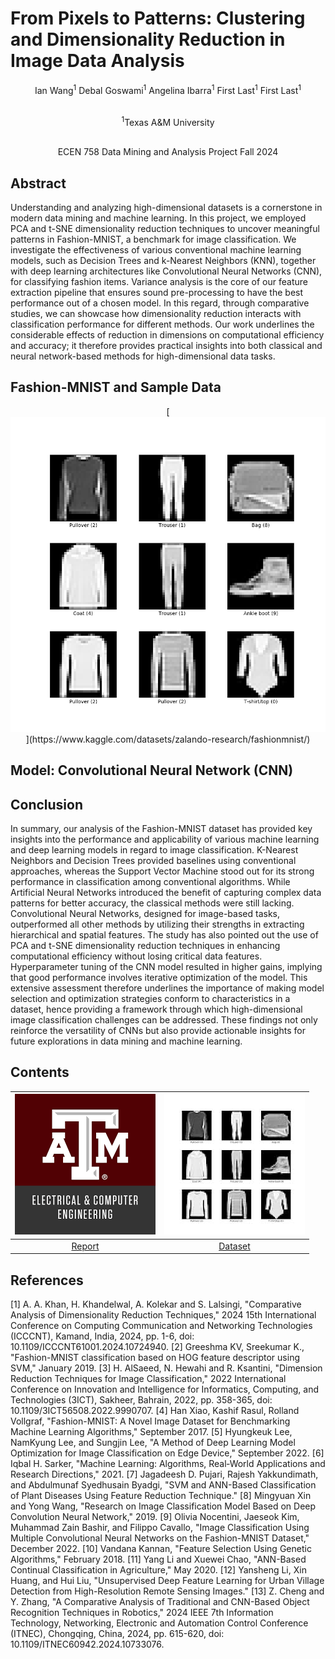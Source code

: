 # From Pixels to Patterns: Clustering and Dimensionality Reduction in Image Data Analysis
<p align="center">Ian Wang<sup>1</sup>      Debal Goswami<sup>1</sup>      Angelina Ibarra<sup>1</sup>      First Last<sup>1</sup>      First Last<sup>1</sup></p>
<p align="center"><br/><sup>1</sup>Texas A&M University</p>
<p align="center"><br/>ECEN 758 Data Mining and Analysis Project Fall 2024</p>

## Abstract
Understanding and analyzing high-dimensional datasets is a cornerstone in modern data mining and machine learning. In this project, we employed PCA and t-SNE dimensionality reduction techniques to uncover meaningful patterns in Fashion-MNIST, a benchmark for image classification. We investigate the effectiveness of various conventional machine learning models, such as Decision Trees and k-Nearest Neighbors (KNN), together with deep learning architectures like Convolutional Neural Networks (CNN), for classifying fashion items. Variance analysis is the core of our feature extraction pipeline that ensures sound pre-processing to have the best performance out of a chosen model. In this regard, through comparative studies, we can showcase how dimensionality reduction interacts with classification performance for different methods. Our work underlines the considerable effects of reduction in dimensions on computational efficiency and accuracy; it therefore provides practical insights into both classical and neural network-based methods for high-dimensional data tasks.

## Fashion-MNIST and Sample Data
<p align="center">
  [<img src="fashion.png">](https://www.kaggle.com/datasets/zalando-research/fashionmnist/)
</p>

## Model: Convolutional Neural Network (CNN)

## Conclusion
In summary, our analysis of the Fashion-MNIST dataset has provided key insights into the performance and applicability of various machine learning and deep learning models in regard to image classification. K-Nearest Neighbors and Decision Trees provided baselines using conventional approaches, whereas the Support Vector Machine stood out for its strong performance in classification among conventional algorithms. While Artificial Neural Networks introduced the benefit of capturing complex data patterns for better accuracy, the classical methods were still lacking. Convolutional Neural Networks, designed for image-based tasks, outperformed all other methods by utilizing their strengths in extracting hierarchical and spatial features. The study has also pointed out the use of PCA and t-SNE dimensionality reduction techniques in enhancing computational efficiency without losing critical data features. Hyperparameter tuning of the CNN model resulted in higher gains, implying that good performance involves iterative optimization of the model. This extensive assessment therefore underlines the importance of making model selection and optimization strategies conform to characteristics in a dataset, hence providing a framework through which high-dimensional image classification challenges can be addressed. These findings not only reinforce the versatility of CNNs but also provide actionable insights for future explorations in data mining and machine learning.

## Contents
|[<img src="schoolicon.png">](https://www.kaggle.com/datasets/zalando-research/fashionmnist/)|[<img src="fashionmnist.jpg">](https://www.kaggle.com/datasets/zalando-research/fashionmnist/)|
|:-:|:-:|
|<a href="https://www.kaggle.com/datasets/zalando-research/fashionmnist/">Report</a>|<a href="https://www.kaggle.com/datasets/zalando-research/fashionmnist/">Dataset</a>|

## References
[1] A. A. Khan, H. Khandelwal, A. Kolekar and S. Lalsingi, "Comparative Analysis of Dimensionality Reduction Techniques," 2024 15th International Conference on Computing Communication and Networking Technologies (ICCCNT), Kamand, India, 2024, pp. 1-6, doi: 10.1109/ICCCNT61001.2024.10724940.
[2] Greeshma KV, Sreekumar K., "Fashion-MNIST classification based on HOG feature descriptor using SVM," January 2019.
[3] H. AlSaeed, N. Hewahi and R. Ksantini, "Dimension Reduction Techniques for Image Classification," 2022 International Conference on Innovation and Intelligence for Informatics, Computing, and Technologies (3ICT), Sakheer, Bahrain, 2022, pp. 358-365, doi: 10.1109/3ICT56508.2022.9990707.
[4] Han Xiao, Kashif Rasul, Rolland Vollgraf, "Fashion-MNIST: A Novel Image Dataset for Benchmarking Machine Learning Algorithms," September 2017.
[5] Hyungkeuk Lee, NamKyung Lee, and Sungjin Lee, "A Method of Deep Learning Model Optimization for Image Classification on Edge Device," September 2022.
[6] Iqbal H. Sarker, "Machine Learning: Algorithms, Real‑World Applications and Research Directions," 2021.
[7] Jagadeesh D. Pujari, Rajesh Yakkundimath, and Abdulmunaf Syedhusain Byadgi, "SVM and ANN-Based Classification of Plant Diseases Using Feature Reduction Technique."
[8] Mingyuan Xin and Yong Wang, "Research on Image Classification Model Based on Deep Convolution Neural Network," 2019.
[9] Olivia Nocentini, Jaeseok Kim, Muhammad Zain Bashir, and Filippo Cavallo, "Image Classification Using Multiple Convolutional Neural Networks on the Fashion-MNIST Dataset," December 2022.
[10] Vandana Kannan, "Feature Selection Using Genetic Algorithms," February 2018.
[11] Yang Li and Xuewei Chao, "ANN-Based Continual Classification in Agriculture," May 2020.
[12] Yansheng Li, Xin Huang, and Hui Liu, "Unsupervised Deep Feature Learning for Urban Village Detection from High-Resolution Remote Sensing Images."
[13] Z. Cheng and Y. Zhang, "A Comparative Analysis of Traditional and CNN-Based Object Recognition Techniques in Robotics," 2024 IEEE 7th Information Technology, Networking, Electronic and Automation Control Conference (ITNEC), Chongqing, China, 2024, pp. 615-620, doi: 10.1109/ITNEC60942.2024.10733076.
